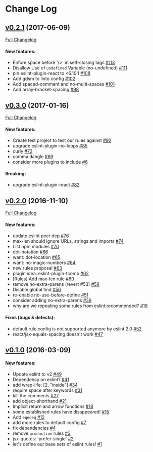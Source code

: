 #  Change Log



## [v0.2.1](https://github.com/buildo/eslint-config/tree/v0.2.1) (2017-06-09)
[Full Changelog](https://github.com/buildo/eslint-config/compare/v0.3.0...v0.2.1)

#### New features:

- Enfore space before '/>' in self-closing tags [#113](https://github.com/buildo/eslint-config/issues/113)
- Disallow Use of `undefined` Variable (no-undefined) [#111](https://github.com/buildo/eslint-config/issues/111)
- pin eslint-plugin-react to <6.10.1 [#108](https://github.com/buildo/eslint-config/issues/108)
- Add gdsm to linto config [#102](https://github.com/buildo/eslint-config/issues/102)
- Add spaced-comment and no-multi-spaces [#101](https://github.com/buildo/eslint-config/issues/101)
- Add array-bracket-spacing [#98](https://github.com/buildo/eslint-config/issues/98)

## [v0.3.0](https://github.com/buildo/eslint-config/tree/v0.3.0) (2017-01-16)
[Full Changelog](https://github.com/buildo/eslint-config/compare/v0.2.0...v0.3.0)

#### New features:

- Create test project to test our rules against [#92](https://github.com/buildo/eslint-config/issues/92)
- upgrade eslint-plugin-no-loops [#85](https://github.com/buildo/eslint-config/issues/85)
- curly [#72](https://github.com/buildo/eslint-config/issues/72)
- comma dangle [#69](https://github.com/buildo/eslint-config/issues/69)
- consider more plugins to include [#6](https://github.com/buildo/eslint-config/issues/6)

#### Breaking:

- upgrade eslint-plugin-react [#82](https://github.com/buildo/eslint-config/issues/82)

## [v0.2.0](https://github.com/buildo/eslint-config/tree/v0.2.0) (2016-11-10)
[Full Changelog](https://github.com/buildo/eslint-config/compare/v0.1.0...v0.2.0)

#### New features:

- update eslint peer dep [#76](https://github.com/buildo/eslint-config/issues/76)
- max-len should ignore URLs, strings and imports [#74](https://github.com/buildo/eslint-config/issues/74)
- List npm modules [#70](https://github.com/buildo/eslint-config/issues/70)
- dot-notation [#66](https://github.com/buildo/eslint-config/issues/66)
- want: dot-location [#65](https://github.com/buildo/eslint-config/issues/65)
- want: no-magic-numbers [#64](https://github.com/buildo/eslint-config/issues/64)
- new rules proposal [#63](https://github.com/buildo/eslint-config/issues/63)
- plugin idea: eslint-plugin-tcomb [#62](https://github.com/buildo/eslint-config/issues/62)
- [Rules] Add max-len rule [#60](https://github.com/buildo/eslint-config/issues/60)
- remove no-extra-parens (revert #53) [#58](https://github.com/buildo/eslint-config/issues/58)
- Disable global find [#56](https://github.com/buildo/eslint-config/issues/56)
- re-enable no-use-before-define [#51](https://github.com/buildo/eslint-config/issues/51)
- consider adding no-extra-parens [#39](https://github.com/buildo/eslint-config/issues/39)
- why are we repeating some rules from eslint:recommended? [#19](https://github.com/buildo/eslint-config/issues/19)

#### Fixes (bugs & defects):

- default rule config is not supported anymore by eslint 2.0 [#52](https://github.com/buildo/eslint-config/issues/52)
- react/jsx-equals-spacing doesn't work [#47](https://github.com/buildo/eslint-config/issues/47)

## [v0.1.0](https://github.com/buildo/eslint-config/tree/v0.1.0) (2016-03-09)


#### New features:

- Update eslint to v2 [#49](https://github.com/buildo/eslint-config/issues/49)
- Dependency on eslint? [#41](https://github.com/buildo/eslint-config/issues/41)
- add wrap-iife: [2, "inside"] [#34](https://github.com/buildo/eslint-config/issues/34)
- require space after keywords [#31](https://github.com/buildo/eslint-config/issues/31)
- kill the comments [#27](https://github.com/buildo/eslint-config/issues/27)
- add object-shorthand [#21](https://github.com/buildo/eslint-config/issues/21)
- Implicit return and arrow functions [#18](https://github.com/buildo/eslint-config/issues/18)
- some established rules have disappeared! [#15](https://github.com/buildo/eslint-config/issues/15)
- Add `eqeqeq` [#12](https://github.com/buildo/eslint-config/issues/12)
- add more rules to default config [#7](https://github.com/buildo/eslint-config/issues/7)
- fix dependencies [#4](https://github.com/buildo/eslint-config/issues/4)
- remove `production` rules [#3](https://github.com/buildo/eslint-config/issues/3)
- jsx-quotes: 'prefer-single' [#2](https://github.com/buildo/eslint-config/issues/2)
- let's define our base sets of eslint rules! [#1](https://github.com/buildo/eslint-config/issues/1)